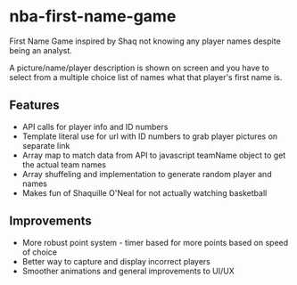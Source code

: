 # nba-first-name-game
First Name Game inspired by Shaq not knowing any player names despite being an analyst.

A picture/name/player description is shown on screen and you have to select from a multiple choice list of names what that player's first name is.

## Features
* API calls for player info and ID numbers
* Template literal use for url with ID numbers to grab player pictures on separate link
* Array map to match data from API to javascript teamName object to get the actual team names
* Array shuffeling and implementation to generate random player and names
* Makes fun of Shaquille O'Neal for not actually watching basketball 

## Improvements
* More robust point system - timer based for more points based on speed of choice
* Better way to capture and display incorrect players
* Smoother animations and general improvements to UI/UX
